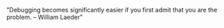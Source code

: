 <!--QUOTE_START-->
"Debugging becomes significantly easier if you first admit that you are the problem. – William Laeder"
<!--QUOTE_END-->

